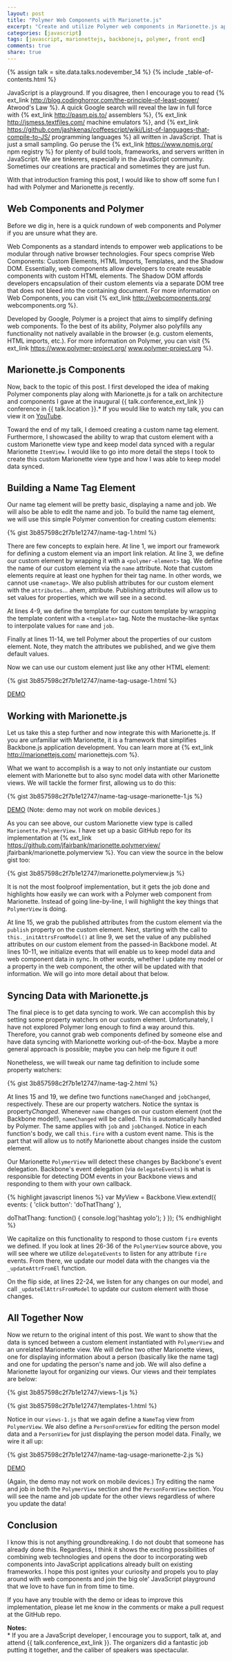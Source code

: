 ```yaml
---
layout: post
title: "Polymer Web Components with Marionette.js"
excerpt: "Create and utilize Polymer web components in Marionette.js applications."
categories: [javascript]
tags: [javascript, marionettejs, backbonejs, polymer, front end]
comments: true
share: true
---
```

{% assign talk = site.data.talks.nodevember_14 %}
{% include _table-of-contents.html %}

JavaScript is a playground. If you disagree, then I encourage you to read
{% ext_link http://blog.codinghorror.com/the-principle-of-least-power/ Atwood's Law %}.
A quick Google search will reveal the law in full force with
{% ext_link http://pasm.pis.to/ assemblers %},
{% ext_link http://jsmess.textfiles.com/ machine emulators %}, and
{% ext_link https://github.com/jashkenas/coffeescript/wiki/List-of-languages-that-compile-to-JS/ programming languages %}
all written in JavaScript. That is just a small sampling. Go peruse the
{% ext_link https://www.npmjs.org/ npm registry %} for plenty of build tools, frameworks, and
servers written in JavaScript.  We are tinkerers, especially in the JavaScript community.
Sometimes our creations are practical and sometimes they are just fun.

With that introduction framing this post, I would like to show off some fun I had with Polymer
and Marionette.js recently.

## Web Components and Polymer

Before we dig in, here is a quick rundown of web components and Polymer if you are unsure
what they are.

Web Components as a standard intends to empower web applications to be modular through
native browser technologies. Four specs comprise Web Components: Custom Elements, HTML
Imports, Templates, and the Shadow DOM. Essentially, web components allow developers to
create reusable components with custom HTML elements. The Shadow DOM affords developers
encapsulation of their custom elements via a separate DOM tree that does not bleed into
the containing document. For more information on Web Components, you can visit
{% ext_link http://webcomponents.org/ webcomponents.org %}.

Developed by Google, Polymer is a project that aims to simplify defining web components.
To the best of its ability, Polymer also polyfills any functionality not natively
available in the browser (e.g. custom elements, HTML imports, etc.). For more information
on Polymer, you can visit {% ext_link https://www.polymer-project.org/ www.polymer-project.org %}.

## Marionette.js Components

Now, back to the topic of this post. I first developed the idea of making Polymer components
play along with Marionette.js for a talk on architecture and components I gave at the inaugural
{{ talk.conference_ext_link }} conference in {{ talk.location }}.* If you would like to watch
my talk, you can view it on <a href="{{ talk.video_url }}" target="_blank">YouTube</a>.

Toward the end of my talk, I demoed creating a custom name tag element. Furthermore, I showcased
the ability to wrap that custom element with a custom Marionette view type and keep model data
synced with a regular Marionette `ItemView`. I would like to go into more detail the steps
I took to create this custom Marionette view type and how I was able to keep model data synced.

## Building a Name Tag Element

Our name tag element will be pretty basic, displaying a name and job. We will also be able
to edit the name and job. To build the name tag element, we will use this simple Polymer
convention for creating custom elements:

{% gist 3b857598c2f7b1e12747/name-tag-1.html %}

There are few concepts to explain here. At line 1, we import our framework for defining
a custom element via an import link relation. At line 3, we define our custom element
by wrapping it with a `<polymer-element>` tag. We define the name of our custom element
via the `name` attribute. Note that custom elements require at least one hyphen for
their tag name. In other words, we cannot use `<nametag>`. We also publish attributes
for our custom element with the `attributes`... ahem, attribute. Publishing attributes
will allow us to set values for properties, which we will see in a second.

At lines 4-9, we define the template for our custom template by wrapping the template
content with a `<template>` tag. Note the mustache-like syntax to interpolate values for
`name` and `job`.

Finally at lines 11-14, we tell Polymer about the properties of our custom element. Note,
they match the attributes we published, and we give them default values.

Now we can use our custom element just like any other HTML element:

{% gist 3b857598c2f7b1e12747/name-tag-usage-1.html %}

<a href="/demos/polymer-components-with-marionette-js/name-tag-usage-1.html" target="_blank" class="btn">DEMO</a>

## Working with Marionette.js

Let us take this a step further and now integrate this with Marionette.js. If you are
unfamiliar with Marionette, it is a framework that simplifies Backbone.js application
development. You can learn more at {% ext_link http://marionettejs.com/ marionettejs.com %}.

What we want to accomplish is a way to not only instantiate our custom element with
Marionette but to also sync model data with other Marionette views. We will tackle the
former first, allowing us to do this:

{% gist 3b857598c2f7b1e12747/name-tag-usage-marionette-1.js %}

<a href="/demos/polymer-components-with-marionette-js/name-tag-usage-marionette-1.html" target="_blank" class="btn">DEMO</a>
(Note: demo may not work on mobile devices.)

As you can see above, our custom Marionette view type is called `Marionette.PolymerView`.
I have set up a basic GitHub repo for its implementation at
{% ext_link https://github.com/jfairbank/marionette.polymerview/ jfairbank/marionette.polymerview %}.
You can view the source in the below gist too:

{% gist 3b857598c2f7b1e12747/marionette.polymerview.js %}

It is not the most foolproof implementation, but it gets the job done and highlights how easily
we can work with a Polymer web component from Marionette. Instead of going line-by-line, I
will highlight the key things that `PolymerView` is doing.

At line 15, we grab the published attributes from the custom element via the `publish` property
on the custom element. Next, starting with the call to `this._initAttrsFromModel()` at line
9, we set the value of any published attributes on our custom element from the passed-in
Backbone model. At lines 10-11, we initialize events that will enable us to keep model data
and web component data in sync. In other words, whether I update my model or a property in
the web component, the other will be updated with that information. We will go into more detail
about that below.

## Syncing Data with Marionette.js

The final piece is to get data syncing to work. We can accomplish this by setting some property
watchers on our custom element. Unfortunately, I have not explored Polymer long enough
to find a way around this. Therefore, you cannot grab web components defined by someone else
and have data syncing with Marionette working out-of-the-box. Maybe a more general approach
is possible; maybe you can help me figure it out!

Nonetheless, we will tweak our name tag definition to include some property watchers:

{% gist 3b857598c2f7b1e12747/name-tag-2.html %}

At lines 15 and 19, we define two functions `nameChanged` and `jobChanged`, respectively.
These are our property watchers. Notice the syntax is property<em>Changed</em>. Whenever
`name` changes on our custom element (not the Backbone model!), `nameChanged` will be called.
This is automatically handled by Polymer. The same applies with `job` and `jobChanged`.
Notice in each function's body, we call `this.fire` with a custom event name. This is the
part that will allow us to notify Marionette about changes inside the custom element.

Our Marionette `PolymerView` will detect these changes by Backbone's event delegation.
Backbone's event delegation (via `delegateEvents`) is what is responsible for detecting
DOM events in your Backbone views and responding to them with your own callback.

{% highlight javascript linenos %}
var MyView = Backbone.View.extend({
  events: {
    'click button': 'doThatThang'
  },

  doThatThang: function() {
    console.log('hashtag yolo');
  }
});
{% endhighlight %}

We capitalize on this functionality to respond to those custom `fire` events we defined.
If you look at lines 26-36 of the `PolymerView` source above, you will see where we utilize
`delegateEvents` to listen for any attribute `fire` events. From there, we update our
model data with the changes via the `_updateAttrFromEl` function.

On the flip side, at lines 22-24, we listen for any changes on our model, and call
`_updateElAttrsFromModel` to update our custom element with those changes.

## All Together Now

Now we return to the original intent of this post. We want to show that the data is synced
between a custom element instantiated with `PolymerView` and an unrelated Marionette view.
We will define two other Marionette views, one for displaying information about a person
(basically like the name tag) and one for updating the person's name and job. We will
also define a Marionette layout for organizing our views. Our views and their templates
are below:

{% gist 3b857598c2f7b1e12747/views-1.js %}

{% gist 3b857598c2f7b1e12747/templates-1.html %}

Notice in our `views-1.js` that we again define a `NameTag` view from `PolymerView`. We
also define a `PersonFormView` for editing the person model data and a `PersonView` for
just displaying the person model data. Finally, we wire it all up:

{% gist 3b857598c2f7b1e12747/name-tag-usage-marionette-2.js %}

<a href="/demos/polymer-components-with-marionette-js/name-tag-usage-marionette-2.html" target="_blank" class="btn">DEMO</a>

(Again, the demo may not work on mobile devices.) Try editing the name and job in both
the `PolymerView` section and the `PersonFormView` section. You will see the name and job
update for the other views regardless of where you update the data!

## Conclusion

I know this is not anything groundbreaking. I do not doubt that someone has already done this.
Regardless, I think it shows the exciting possibilities of combining web technologies and
opens the door to incorporating web components into JavaScript applications already built
on existing frameworks. I hope this post ignites your curiosity and propels you
to play around with web components and join the big ole' JavaScript playground that we
love to have fun in from time to time.

If you have any trouble with the demo or ideas to improve this implementation, please
let me know in the comments or make a pull request at the GitHub repo.

**Notes:**<br>
\* If you are a JavaScript developer, I encourage you to support, talk at, and attend
{{ talk.conference_ext_link }}. The organizers did a fantastic job putting it together,
and the caliber of speakers was spectacular.
